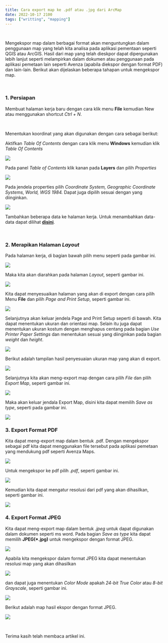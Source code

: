 ```yaml
---
title: Cara export map ke .pdf atau .jpg dari ArcMap
date: 2022-10-17 2100
tags: ["writting", "mapping"]
---
```


<br>

Mengekspor map dalam berbagai format akan menguntungkan dalam penggunaan map yang telah kita analisa pada aplikasi pementaan seperti QGIS atau ArcGIS. Hasil dari map yang telah dieskpor dapat dipergunakan lebih lanjut seperti melampirkan dalam dokumen atau penggunaan pada aplikasi pemetaan lain seperti Avenza (apabila diekspor dengan format PDF) dan lain-lain.
Berikut akan dijelaskan beberapa tahapan untuk mengekspor map.

<br>

### 1. Persiapan

Membuat halaman kerja baru dengan cara klik menu **File** kemudian New atau menggunakan shortcut *Ctrl + N*.

<br>

Menentukan koordinat yang akan digunakan dengan cara sebagai berikut:

Aktifkan *Table Of Contents* dengan cara klik menu **Windows** kemudian klik *Table Of Contents*

![](./1.png)<br>

Pada panel *Table of Contents* klik kanan pada **Layers** dan pilih *Properties*

![](./2.png)<br>

Pada jendela properties pilih *Coordinate System, Geographic Coordinate Systems, World, WGS 1984.* Dapat juga dipilih sesuai dengan yang diinginkan.

![](./koordinat.png)<br>

Tambahkan beberapa data ke halaman kerja. Untuk menambahkan data-data dapat dilihat [**disini**](http://samsulmuarrif.me/blog/cara-menambahkan-shapefile-atau-raster-ke-halaman-kerja/).

<br>

### 2. Merapikan Halaman *Layout*

Pada halaman kerja, di bagian bawah pilih menu seperti pada gambar ini.

![](./5.png)<br>

Maka kita akan diarahkan pada halaman *Layout*, seperti gambar ini.

![](./3.png)<br>

Kita dapat menyesuaikan halaman yang akan di export dengan cara pilih Menu **File** dan pilih *Page and Print Setup*, seperti gambar ini.

![](./4.png)<br>

Selanjutnya akan keluar jendela Page and Print Setup seperti di bawah. Kita dapat menentukan ukuran dan orientasi map. Selain itu juga dapat menentukan ukuran kostum dengan menghapus centang pada bagian *Use Printer Paper Settings* dan menentukan sesuai yang diinginkan pada bagian *weight* dan *height*.

![](./6.png)<br>

Berikut adalah tampilan hasil penyesuaian ukuran map yang akan di export.

![](./7.png)<br>

Selanjutnya kita akan meng-export map dengan cara pilih *File* dan pilih *Export Map*, seperti gambar ini. 

![](./8.png)<br>

Maka akan keluar jendala Export Map, disini kita dapat memilih *Save as type*, seperti pada gambar ini.

![](./9.png)<br>

### 3. Export Format PDF

Kita dapat meng-export map dalam bentuk .pdf. Dengan mengekspor sebagai pdf kita dapat menggunakan file tersebut pada aplikasi pemetaan yang mendukung pdf seperti Avenza Maps.

![](./10.png)<br>

Untuk mengekspor ke pdf pilih *.pdf*, seperti gambar ini.

![](./11.png)<br>

Kemudian kita dapat mengatur resolusi dari pdf yang akan dihasilkan, seperti gambar ini.

![](./12.png)<br>

### 4. Export Format JPEG

Kita dapat meng-export map dalam bentuk *.jpeg* untuk dapat digunakan dalam dokumen seperti ms word. Pada bagian *Save as type* kita dapat memilih **JPEG(*.jpg)** untuk mengekspor dengan format JPEG.

![](./10.png)<br>

Apabila kita mengekspor dalam format JPEG kita dapat menentukan resolusi map yang akan dihasilkan

![](./13.png)<br>

dan dapat juga menentukan *Color Mode* apakah *24-bit True Color* atau *8-bit Grayscale*, seperti gambar ini.

![](./14.png)<br>

Berikut adalah map hasil ekspor dengan format JPEG.

![](./15.png)<br>

<br>

Terima kasih telah membaca artikel ini.

